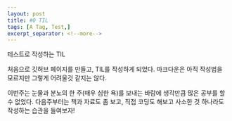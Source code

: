 ```yaml
---
layout: post
title: #0 TIL 
tags: [A Tag, Test,]
excerpt_separator: <!--more-->
---
```

테스트로 작성하는 TIL
<!--more-->
처음으로 깃허브 페이지를 만들고, TIL를 작성하게 되었다. 마크다운은 아직 작성법을 모르지만 그렇게 어려울것 같지는 않다. 

이번주는 눈물과 분노의 한 주(매우 심한 욕)를 보내는 바람에 생각만큼 많은 공부를 할 수 없었다.
다음주부터는 책과 자료도 좀 보고, 직접 코딩도 해보고 사소한 것 하나라도 작성하는 습관을 들여보자! 